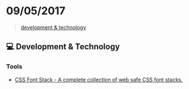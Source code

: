 # 09/05/2017

> [development & technology](#computer-development--technology)


## :computer: Development & Technology

### Tools
- [CSS Font Stack - A complete collection of web safe CSS font stacks.](http://www.cssfontstack.com/)